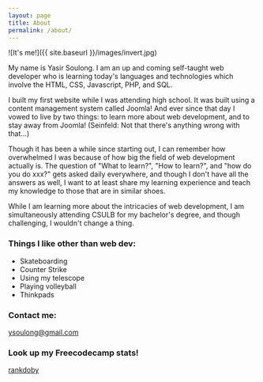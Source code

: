 ```yaml
---
layout: page
title: About
permalink: /about/
---
```


![It's me!]({{ site.baseurl }}/images/invert.jpg)

My name is Yasir Soulong. I am an up and coming self-taught web developer who is learning today's languages and technologies which involve the HTML, CSS, Javascript, PHP, and SQL. 

I built my first website while I was attending high school. It was built using a content management system called Joomla! And ever since that day I vowed to live by two things: to learn more about web development, and to stay away from Joomla! (Seinfeld: Not that there's anything wrong with that...)

Though it has been a while since starting out, I can remember how overwhelmed I was because of how big the field of web development actually is. The question of "What to learn?", "How to learn?", and "how do you do xxx?" gets asked daily everywhere, and though I don't have all the answers as well, I want to at least share my learning experience and teach my knowledge to those that are in similar shoes.

While I am learning more about the intricacies of web development, I am simultaneously attending CSULB for my bachelor's degree, and though challenging, I wouldn't change a thing. 

### Things I like other than web dev: 

- Skateboarding
- Counter Strike
- Using my telescope
- Playing volleyball 
- Thinkpads

### Contact me:

[ysoulong@gmail.com](mailto:ysoulong@gmail.com)

### Look up my Freecodecamp stats!

[rankdoby](https://www.freecodecamp.com/rankdoby)